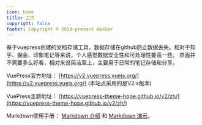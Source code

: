 ```yaml
---
icon: home
title: 主页
copyright: false
footer: Copyright © 2019-present HanSer
---
```


基于vuepress创建的文档存储工具，数据存储在github防止数据丢失。相对于知乎、掘金、印象笔记等来说，个人感觉数据安全性和可处理性要高一些。
界面并不需要多么好看，相对来说简洁至上，主要用于日常的笔记存储和分享。

VuePress官方地址： [https://v2.vuepress.vuejs.org/](https://v2.vuepress.vuejs.org/)  (本站点采用的是V2.x版本)

VuePress主题地址： [https://vuepress-theme-hope.github.io/v2/zh/](https://vuepress-theme-hope.github.io/v2/zh/)

Markdown使用手册： [Markdown 介绍](https://vuepress-theme-hope.github.io/v2/zh/cookbook/markdown/) 和 [Markdown 演示](https://vuepress-theme-hope.github.io/v2/zh/cookbook/markdown/demo.html)。
